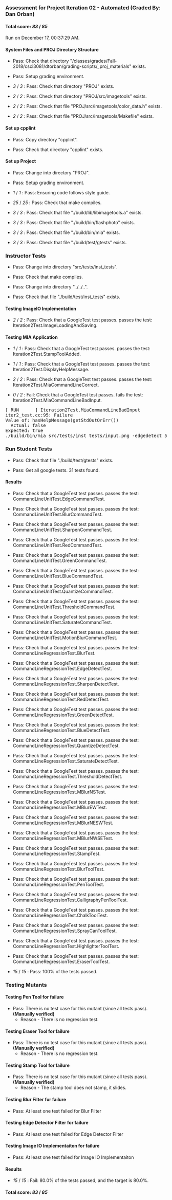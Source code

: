 ### Assessment for Project Iteration 02 - Automated (Graded By: Dan Orban)

#### Total score: _83_ / _85_

Run on December 17, 00:37:29 AM.


#### System Files and PROJ Directory Structure

+ Pass: Check that directory "/classes/grades/Fall-2018/csci3081/dtorban/grading-scripts/_proj_materials" exists.

+ Pass: Setup grading environment.



+  _3_ / _3_ : Pass: Check that directory "PROJ" exists.

+  _2_ / _2_ : Pass: Check that directory "PROJ/src/imagetools" exists.

+  _2_ / _2_ : Pass: Check that file "PROJ/src/imagetools/color_data.h" exists.

+  _2_ / _2_ : Pass: Check that file "PROJ/src/imagetools/Makefile" exists.


#### Set up cpplint

+ Pass: Copy directory "cpplint".



+ Pass: Check that directory "cpplint" exists.


#### Set up Project

+ Pass: Change into directory "PROJ".

+ Pass: Setup grading environment.



+  _1_ / _1_ : Pass: Ensuring code follows style guide.



+  _25_ / _25_ : Pass: Check that make compiles.



+  _3_ / _3_ : Pass: Check that file "./build/lib/libimagetools.a" exists.

+  _3_ / _3_ : Pass: Check that file "./build/bin/flashphoto" exists.

+  _3_ / _3_ : Pass: Check that file "./build/bin/mia" exists.

+  _3_ / _3_ : Pass: Check that file "./build/test/gtests" exists.


### Instructor Tests

+ Pass: Change into directory "src/tests/inst_tests".

+ Pass: Check that make compiles.



+ Pass: Change into directory "../../..".

+ Pass: Check that file "./build/test/inst_tests" exists.


#### Testing ImageIO Implementation

+  _2_ / _2_ : Pass: Check that a GoogleTest test passes.
    passes the test: Iteration2Test.ImageLoadingAndSaving.




#### Testing MIA Application

+  _1_ / _1_ : Pass: Check that a GoogleTest test passes.
    passes the test: Iteration2Test.StampToolAdded.



+  _1_ / _1_ : Pass: Check that a GoogleTest test passes.
    passes the test: Iteration2Test.DisplayHelpMessage.



+  _2_ / _2_ : Pass: Check that a GoogleTest test passes.
    passes the test: Iteration2Test.MiaCommandLineCorrect.



+  _0_ / _2_ : Fail: Check that a GoogleTest test passes.
    fails the test: Iteration2Test.MiaCommandLineBadInput.
<pre>
[ RUN      ] Iteration2Test.MiaCommandLineBadInput
iter2_test.cc:95: Failure
Value of: hasHelpMessage(getStdOutOrErr())
  Actual: false
Expected: true
./build/bin/mia src/tests/inst_tests/input.png -edgedetect 5 output.png should return the help message.</pre>




### Run Student Tests

+ Pass: Check that file "./build/test/gtests" exists.

+ Pass: Get all google tests.
    31 tests found.




#### Results

+ Pass: Check that a GoogleTest test passes.
    passes the test: CommandLineUnitTest.EdgeCommandTest.



+ Pass: Check that a GoogleTest test passes.
    passes the test: CommandLineUnitTest.BlurCommandTest.



+ Pass: Check that a GoogleTest test passes.
    passes the test: CommandLineUnitTest.SharpenCommandTest.



+ Pass: Check that a GoogleTest test passes.
    passes the test: CommandLineUnitTest.RedCommandTest.



+ Pass: Check that a GoogleTest test passes.
    passes the test: CommandLineUnitTest.GreenCommandTest.



+ Pass: Check that a GoogleTest test passes.
    passes the test: CommandLineUnitTest.BlueCommandTest.



+ Pass: Check that a GoogleTest test passes.
    passes the test: CommandLineUnitTest.QuantizeCommandTest.



+ Pass: Check that a GoogleTest test passes.
    passes the test: CommandLineUnitTest.ThresholdCommandTest.



+ Pass: Check that a GoogleTest test passes.
    passes the test: CommandLineUnitTest.SaturateCommandTest.



+ Pass: Check that a GoogleTest test passes.
    passes the test: CommandLineUnitTest.MotionBlurCommandTest.



+ Pass: Check that a GoogleTest test passes.
    passes the test: CommandLineRegressionTest.BlurTest.



+ Pass: Check that a GoogleTest test passes.
    passes the test: CommandLineRegressionTest.EdgeDetectTest.



+ Pass: Check that a GoogleTest test passes.
    passes the test: CommandLineRegressionTest.SharpenDetectTest.



+ Pass: Check that a GoogleTest test passes.
    passes the test: CommandLineRegressionTest.RedDetectTest.



+ Pass: Check that a GoogleTest test passes.
    passes the test: CommandLineRegressionTest.GreenDetectTest.



+ Pass: Check that a GoogleTest test passes.
    passes the test: CommandLineRegressionTest.BlueDetectTest.



+ Pass: Check that a GoogleTest test passes.
    passes the test: CommandLineRegressionTest.QuantizeDetectTest.



+ Pass: Check that a GoogleTest test passes.
    passes the test: CommandLineRegressionTest.SaturateDetectTest.



+ Pass: Check that a GoogleTest test passes.
    passes the test: CommandLineRegressionTest.ThresholdDetectTest.



+ Pass: Check that a GoogleTest test passes.
    passes the test: CommandLineRegressionTest.MBlurNSTest.



+ Pass: Check that a GoogleTest test passes.
    passes the test: CommandLineRegressionTest.MBlurEWTest.



+ Pass: Check that a GoogleTest test passes.
    passes the test: CommandLineRegressionTest.MBlurNESWTest.



+ Pass: Check that a GoogleTest test passes.
    passes the test: CommandLineRegressionTest.MBlurNWSETest.



+ Pass: Check that a GoogleTest test passes.
    passes the test: CommandLineRegressionTest.StampTest.



+ Pass: Check that a GoogleTest test passes.
    passes the test: CommandLineRegressionTest.BlurToolTest.



+ Pass: Check that a GoogleTest test passes.
    passes the test: CommandLineRegressionTest.PenToolTest.



+ Pass: Check that a GoogleTest test passes.
    passes the test: CommandLineRegressionTest.CalligraphyPenToolTest.



+ Pass: Check that a GoogleTest test passes.
    passes the test: CommandLineRegressionTest.ChalkToolTest.



+ Pass: Check that a GoogleTest test passes.
    passes the test: CommandLineRegressionTest.SprayCanToolTest.



+ Pass: Check that a GoogleTest test passes.
    passes the test: CommandLineRegressionTest.HighlighterToolTest.



+ Pass: Check that a GoogleTest test passes.
    passes the test: CommandLineRegressionTest.EraserToolTest.



+  _15_ / _15_ : Pass: 100% of the tests passed.


### Testing Mutants


#### Testing Pen Tool for failure

+ Pass: There is no test case for this mutant (since all tests pass). <strong>(Manually verified)</strong>
   - Reason - There is no regression test.


#### Testing Eraser Tool for failure

+ Pass: There is no test case for this mutant (since all tests pass). <strong>(Manually verified)</strong>
   - Reason - There is no regression test.


#### Testing Stamp Tool for failure

+ Pass: There is no test case for this mutant (since all tests pass). <strong>(Manually verified)</strong>
   - Reason - The stamp tool does not stamp, it slides.


#### Testing Blur Filter for failure

+ Pass: At least one test failed for Blur Filter


#### Testing Edge Detector Filter for failure

+ Pass: At least one test failed for Edge Detector Filter


#### Testing Image IO Implementaiton for failure

+ Pass: At least one test failed for Image IO Implementaiton


#### Results

+  _15_ / _15_ : Fail: 80.0% of the tests passed, and the target is 80.0%.

#### Total score: _83_ / _85_

